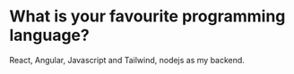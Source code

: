 # What is your favourite programming language?
React, Angular, Javascript and Tailwind, nodejs as my backend.
